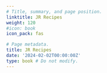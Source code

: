 ```yaml
---
# Title, summary, and page position.
linktitle: JR Recipes
weight: 120
#icon: book
icon_pack: fas

# Page metadata.
title: JR Recipes
date: '2024-02-02T00:00:00Z'
type: book # Do not modify.
---
```

